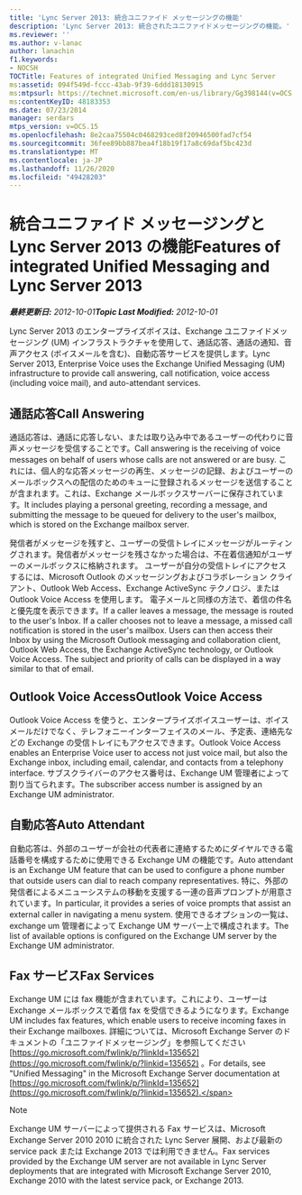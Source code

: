 ```yaml
---
title: 'Lync Server 2013: 統合ユニファイド メッセージングの機能'
description: 'Lync Server 2013: 統合されたユニファイドメッセージングの機能。'
ms.reviewer: ''
ms.author: v-lanac
author: lanachin
f1.keywords:
- NOCSH
TOCTitle: Features of integrated Unified Messaging and Lync Server
ms:assetid: 094f549d-fccc-43ab-9f39-6ddd18130915
ms:mtpsurl: https://technet.microsoft.com/en-us/library/Gg398144(v=OCS.15)
ms:contentKeyID: 48183353
ms.date: 07/23/2014
manager: serdars
mtps_version: v=OCS.15
ms.openlocfilehash: 8e2caa75504c0468293ced8f20946500fad7cf54
ms.sourcegitcommit: 36fee89bb887bea4f18b19f17a8c69daf5bc423d
ms.translationtype: MT
ms.contentlocale: ja-JP
ms.lasthandoff: 11/26/2020
ms.locfileid: "49428203"
---
```

# <a name="features-of-integrated-unified-messaging-and-lync-server-2013"></a><span data-ttu-id="ff9bc-103">統合ユニファイド メッセージングと Lync Server 2013 の機能</span><span class="sxs-lookup"><span data-stu-id="ff9bc-103">Features of integrated Unified Messaging and Lync Server 2013</span></span>

<div data-xmlns="http://www.w3.org/1999/xhtml">

<div class="topic" data-xmlns="http://www.w3.org/1999/xhtml" data-msxsl="urn:schemas-microsoft-com:xslt" data-cs="https://msdn.microsoft.com/">

<div data-asp="https://msdn2.microsoft.com/asp">



</div>

<div id="mainSection">

<div id="mainBody"><span data-ttu-id="ff9bc-104">

<span> </span></span><span class="sxs-lookup"><span data-stu-id="ff9bc-104">

<span> </span></span></span>

<span data-ttu-id="ff9bc-105">_**最終更新日:** 2012-10-01_</span><span class="sxs-lookup"><span data-stu-id="ff9bc-105">_**Topic Last Modified:** 2012-10-01_</span></span>

<span data-ttu-id="ff9bc-106">Lync Server 2013 のエンタープライズボイスは、Exchange ユニファイドメッセージング (UM) インフラストラクチャを使用して、通話応答、通話の通知、音声アクセス (ボイスメールを含む)、自動応答サービスを提供します。</span><span class="sxs-lookup"><span data-stu-id="ff9bc-106">Lync Server 2013, Enterprise Voice uses the Exchange Unified Messaging (UM) infrastructure to provide call answering, call notification, voice access (including voice mail), and auto-attendant services.</span></span>

<div>

## <a name="call-answering"></a><span data-ttu-id="ff9bc-107">通話応答</span><span class="sxs-lookup"><span data-stu-id="ff9bc-107">Call Answering</span></span>

<span data-ttu-id="ff9bc-108">通話応答は、通話に応答しない、または取り込み中であるユーザーの代わりに音声メッセージを受信することです。</span><span class="sxs-lookup"><span data-stu-id="ff9bc-108">Call answering is the receiving of voice messages on behalf of users whose calls are not answered or are busy.</span></span> <span data-ttu-id="ff9bc-109">これには、個人的な応答メッセージの再生、メッセージの記録、およびユーザーのメールボックスへの配信のためのキューに登録されるメッセージを送信することが含まれます。これは、Exchange メールボックスサーバーに保存されています。</span><span class="sxs-lookup"><span data-stu-id="ff9bc-109">It includes playing a personal greeting, recording a message, and submitting the message to be queued for delivery to the user's mailbox, which is stored on the Exchange mailbox server.</span></span>

<span data-ttu-id="ff9bc-p102">発信者がメッセージを残すと、ユーザーの受信トレイにメッセージがルーティングされます。発信者がメッセージを残さなかった場合は、不在着信通知がユーザーのメールボックスに格納されます。 ユーザーが自分の受信トレイにアクセスするには、Microsoft Outlook のメッセージングおよびコラボレーション クライアント、Outlook Web Access、Exchange ActiveSync テクノロジ、または Outlook Voice Access を使用します。 電子メールと同様の方法で、着信の件名と優先度を表示できます。</span><span class="sxs-lookup"><span data-stu-id="ff9bc-p102">If a caller leaves a message, the message is routed to the user's Inbox. If a caller chooses not to leave a message, a missed call notification is stored in the user's mailbox. Users can then access their Inbox by using the Microsoft Outlook messaging and collaboration client, Outlook Web Access, the Exchange ActiveSync technology, or Outlook Voice Access. The subject and priority of calls can be displayed in a way similar to that of email.</span></span>

</div>

<div>

## <a name="outlook-voice-access"></a><span data-ttu-id="ff9bc-114">Outlook Voice Access</span><span class="sxs-lookup"><span data-stu-id="ff9bc-114">Outlook Voice Access</span></span>

<span data-ttu-id="ff9bc-115">Outlook Voice Access を使うと、エンタープライズボイスユーザーは、ボイスメールだけでなく、テレフォニーインターフェイスのメール、予定表、連絡先などの Exchange の受信トレイにもアクセスできます。</span><span class="sxs-lookup"><span data-stu-id="ff9bc-115">Outlook Voice Access enables an Enterprise Voice user to access not just voice mail, but also the Exchange inbox, including email, calendar, and contacts from a telephony interface.</span></span> <span data-ttu-id="ff9bc-116">サブスクライバーのアクセス番号は、Exchange UM 管理者によって割り当てられます。</span><span class="sxs-lookup"><span data-stu-id="ff9bc-116">The subscriber access number is assigned by an Exchange UM administrator.</span></span>

</div>

<div>

## <a name="auto-attendant"></a><span data-ttu-id="ff9bc-117">自動応答</span><span class="sxs-lookup"><span data-stu-id="ff9bc-117">Auto Attendant</span></span>

<span data-ttu-id="ff9bc-118">自動応答は、外部のユーザーが会社の代表者に連絡するためにダイヤルできる電話番号を構成するために使用できる Exchange UM の機能です。</span><span class="sxs-lookup"><span data-stu-id="ff9bc-118">Auto attendant is an Exchange UM feature that can be used to configure a phone number that outside users can dial to reach company representatives.</span></span> <span data-ttu-id="ff9bc-119">特に、外部の発信者によるメニューシステムの移動を支援する一連の音声プロンプトが用意されています。</span><span class="sxs-lookup"><span data-stu-id="ff9bc-119">In particular, it provides a series of voice prompts that assist an external caller in navigating a menu system.</span></span> <span data-ttu-id="ff9bc-120">使用できるオプションの一覧は、exchange um 管理者によって Exchange UM サーバー上で構成されます。</span><span class="sxs-lookup"><span data-stu-id="ff9bc-120">The list of available options is configured on the Exchange UM server by the Exchange UM administrator.</span></span>

</div>

<div>

## <a name="fax-services"></a><span data-ttu-id="ff9bc-121">Fax サービス</span><span class="sxs-lookup"><span data-stu-id="ff9bc-121">Fax Services</span></span>

<span data-ttu-id="ff9bc-122">Exchange UM には fax 機能が含まれています。これにより、ユーザーは Exchange メールボックスで着信 fax を受信できるようになります。</span><span class="sxs-lookup"><span data-stu-id="ff9bc-122">Exchange UM includes fax features, which enable users to receive incoming faxes in their Exchange mailboxes.</span></span> <span data-ttu-id="ff9bc-123">詳細については、Microsoft Exchange Server のドキュメントの「ユニファイドメッセージング」を参照してください [https://go.microsoft.com/fwlink/p/?linkId=135652](https://go.microsoft.com/fwlink/p/?linkid=135652) 。</span><span class="sxs-lookup"><span data-stu-id="ff9bc-123">For details, see "Unified Messaging" in the Microsoft Exchange Server documentation at [https://go.microsoft.com/fwlink/p/?linkId=135652](https://go.microsoft.com/fwlink/p/?linkid=135652).</span></span>

<div>


> [!NOTE]  
> <span data-ttu-id="ff9bc-124">Exchange UM サーバーによって提供される Fax サービスは、Microsoft Exchange Server 2010 2010 に統合された Lync Server 展開、および最新の service pack または Exchange 2013 では利用できません。</span><span class="sxs-lookup"><span data-stu-id="ff9bc-124">Fax services provided by the Exchange UM server are not available in Lync Server deployments that are integrated with Microsoft Exchange Server 2010, Exchange 2010 with the latest service pack, or Exchange 2013.</span></span>



<span data-ttu-id="ff9bc-125"></div>

</div>

</div>

<span> </span>

</div>

</div>

</span><span class="sxs-lookup"><span data-stu-id="ff9bc-125"></div>

</div>

</div>

<span> </span>

</div>

</div>

</span></span></div>

